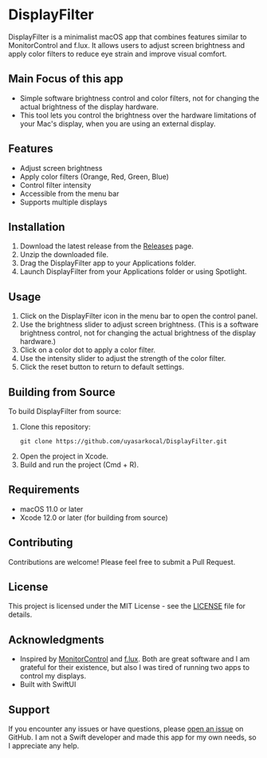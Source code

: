 # DisplayFilter

DisplayFilter is a minimalist macOS app that combines features similar to MonitorControl and f.lux. It allows users to adjust screen brightness and apply color filters to reduce eye strain and improve visual comfort.

## Main Focus of this app
- Simple software brightness control and color filters, not for changing the actual brightness of the display hardware. 
- This tool lets you control the brightness over the hardware limitations of your Mac's display, when you are using an external display.

## Features

- Adjust screen brightness
- Apply color filters (Orange, Red, Green, Blue)
- Control filter intensity
- Accessible from the menu bar
- Supports multiple displays

## Installation

1. Download the latest release from the [Releases](https://github.com/uyasarkocal/DisplayFilter/releases) page.
2. Unzip the downloaded file.
3. Drag the DisplayFilter app to your Applications folder.
4. Launch DisplayFilter from your Applications folder or using Spotlight.

## Usage

1. Click on the DisplayFilter icon in the menu bar to open the control panel.
2. Use the brightness slider to adjust screen brightness. (This is a software brightness control, not for changing the actual brightness of the display hardware.)
3. Click on a color dot to apply a color filter.
4. Use the intensity slider to adjust the strength of the color filter.
5. Click the reset button to return to default settings.

## Building from Source

To build DisplayFilter from source:

1. Clone this repository:
   ```
   git clone https://github.com/uyasarkocal/DisplayFilter.git
   ```
2. Open the project in Xcode.
3. Build and run the project (Cmd + R).

## Requirements

- macOS 11.0 or later
- Xcode 12.0 or later (for building from source)

## Contributing

Contributions are welcome! Please feel free to submit a Pull Request.

## License

This project is licensed under the MIT License - see the [LICENSE](LICENSE) file for details.

## Acknowledgments

- Inspired by [MonitorControl](https://github.com/MonitorControl/MonitorControl) and [f.lux](https://justgetflux.com/). Both are great software and I am grateful for their existence, but also I was tired of running two apps to control my displays.
- Built with SwiftUI

## Support

If you encounter any issues or have questions, please [open an issue](https://github.com/uyasarkocal/DisplayFilter/issues) on GitHub. I am not a Swift developer and made this app for my own needs, so I appreciate any help.